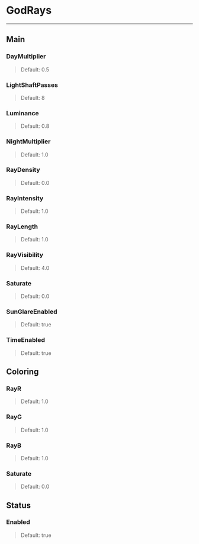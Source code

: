 # GodRays

---

## Main

### DayMultiplier

>Default: 0.5

### LightShaftPasses

>Default: 8

### Luminance

>Default: 0.8

### NightMultiplier

>Default: 1.0

### RayDensity

>Default: 0.0

### RayIntensity

>Default: 1.0

### RayLength

>Default: 1.0

### RayVisibility

>Default: 4.0

### Saturate

>Default: 0.0

### SunGlareEnabled

>Default: true

### TimeEnabled

>Default: true

## Coloring

### RayR

>Default: 1.0

### RayG

>Default: 1.0

### RayB

>Default: 1.0

### Saturate

>Default: 0.0

## Status

### Enabled

>Default: true
